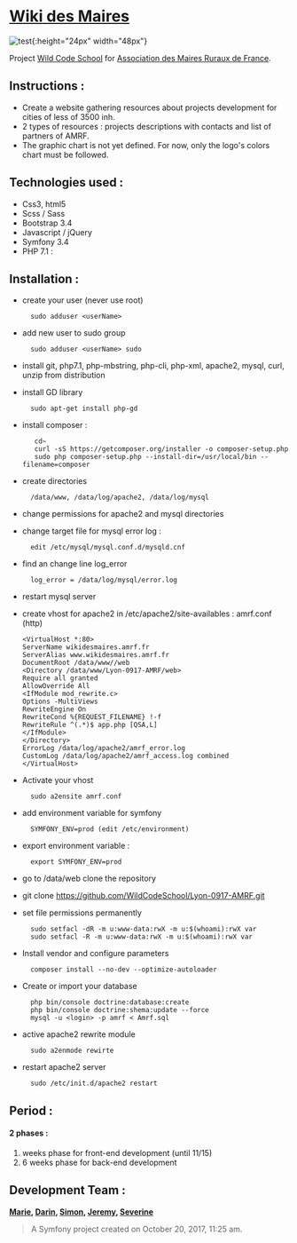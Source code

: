 [Wiki des Maires](http://wikidesmaires.amrf.fr)
=========

![test](https://github.com/favicon.ico){:height="24px" width="48px"}

Project [Wild Code School](https://wildcodeschool.fr/) for [Association des Maires Ruraux de France](http://www.amrf.fr/). 

## Instructions :
  * Create a website gathering resources about projects development for cities of less of 3500 inh.
  * 2 types of resources : projects descriptions with contacts and list of partners of AMRF.
  * The graphic chart is not yet defined. For now, only the logo's colors chart must be followed.
 
## Technologies used :

* Css3, html5
* Scss / Sass   
* Bootstrap 3.4      
* Javascript / jQuery
* Symfony 3.4
* PHP 7.1 :  

## Installation :
* create your user (never use root)

        sudo adduser <userName>
    
* add new user to sudo group

        sudo adduser <userName> sudo
          
* install git, php7.1, php-mbstring, php-cli, php-xml, apache2, mysql, curl, unzip from distribution

* install GD library 

        sudo apt-get install php-gd 

* install composer : 

         cd~ 
         curl -sS https://getcomposer.org/installer -o composer-setup.php
         sudo php composer-setup.php --install-dir=/usr/local/bin --filename=composer
    
* create directories 
            
        /data/www, /data/log/apache2, /data/log/mysql
* change permissions for apache2 and mysql directories
* change target file for mysql error log : 

        edit /etc/mysql/mysql.conf.d/mysqld.cnf

* find an change line log_error
    
        log_error = /data/log/mysql/error.log

* restart mysql server
* create vhost for apache2 in /etc/apache2/site-availables : amrf.conf (http)  
    
      <VirtualHost *:80>
      ServerName wikidesmaires.amrf.fr
      ServerAlias www.wikidesmaires.amrf.fr
      DocumentRoot /data/www//web
      <Directory /data/www/Lyon-0917-AMRF/web>
      Require all granted
      AllowOverride All
      <IfModule mod_rewrite.c>
      Options -MultiViews
      RewriteEngine On
      RewriteCond %{REQUEST_FILENAME} !-f
      RewriteRule ^(.*)$ app.php [QSA,L]
      </IfModule>
      </Directory>
      ErrorLog /data/log/apache2/amrf_error.log
      CustomLog /data/log/apache2/amrf_access.log combined
      </VirtualHost>
    
* Activate your vhost
  
        sudo a2ensite amrf.conf
  
* add environment variable for symfony
  
        SYMFONY_ENV=prod (edit /etc/environment)
  
* export environment variable : 
        
        export SYMFONY_ENV=prod
* go to /data/web clone the repository
  
* git clone https://github.com/WildCodeSchool/Lyon-0917-AMRF.git
  
* set file permissions permanently
  
        sudo setfacl -dR -m u:www-data:rwX -m u:$(whoami):rwX var
        sudo setfacl -R -m u:www-data:rwX -m u:$(whoami):rwX var
  
* Install vendor and configure parameters
  
        composer install --no-dev --optimize-autoloader
  
* Create or import your database

        php bin/console doctrine:database:create
        php bin/console doctrine:shema:update --force
        mysql -u <login> -p amrf < Amrf.sql
 
* active apache2 rewrite module  
       
        sudo a2enmode rewirte
        
* restart apache2 server 

        sudo /etc/init.d/apache2 restart

     
## Period : 
#### 2 phases : 
1. weeks phase for front-end development (until 11/15) 
2. 6 weeks phase for back-end development 
         
 
## Development Team : 
**[Marie](https://github.com/m4rthiz), [Darin](https://github.com/mateevd), [Simon](https://github.com/syneot), [Jeremy](https://github.com/Cerynna), [Severine](https://github.com/Cverine)**

>A Symfony project created on October 20, 2017, 11:25 am.
